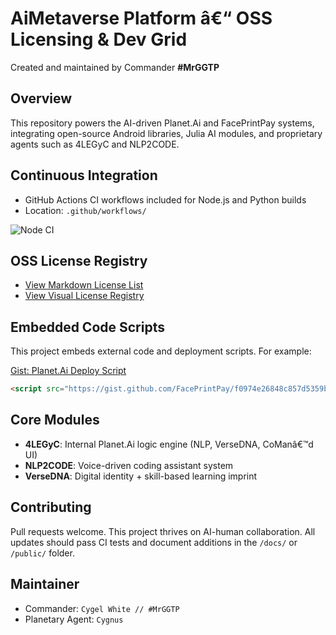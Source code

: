 # AiMetaverse Platform â€“ OSS Licensing & Dev Grid
Created and maintained by Commander **#MrGGTP**

## Overview
This repository powers the AI-driven Planet.Ai and FacePrintPay systems, integrating open-source Android libraries, Julia AI modules, and proprietary agents such as 4LEGyC and NLP2CODE.

## Continuous Integration
- GitHub Actions CI workflows included for Node.js and Python builds
- Location: `.github/workflows/`

![Node CI](https://github.com/FacePrintPay/FacePrintPay/workflows/Run%20All%20Code%20Tests/badge.svg)

## OSS License Registry
- [View Markdown License List](./docs/LICENSES_AIMETAVERSE.md)
- [View Visual License Registry](./public/android-lib-registry.html)

## Embedded Code Scripts
This project embeds external code and deployment scripts. For example:

[Gist: Planet.Ai Deploy Script](https://gist.github.com/FacePrintPay/f0974e26848c857d5359b57ef2c1a393)

```html
<script src="https://gist.github.com/FacePrintPay/f0974e26848c857d5359b57ef2c1a393.js"></script>
```

## Core Modules
- **4LEGyC**: Internal Planet.Ai logic engine (NLP, VerseDNA, CoManâ€™d UI)
- **NLP2CODE**: Voice-driven coding assistant system
- **VerseDNA**: Digital identity + skill-based learning imprint

## Contributing
Pull requests welcome. This project thrives on AI-human collaboration. All updates should pass CI tests and document additions in the `/docs/` or `/public/` folder.

## Maintainer
- Commander: `Cygel White // #MrGGTP`
- Planetary Agent: `Cygnus`
